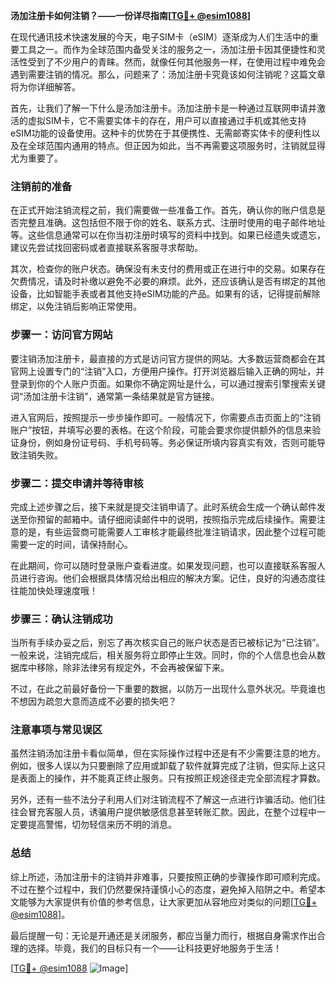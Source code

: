 **汤加注册卡如何注销？——一份详尽指南[[TG💪+ @esim1088](https://t.me/s/esim1088)]**

在现代通讯技术快速发展的今天，电子SIM卡（eSIM）逐渐成为人们生活中的重要工具之一。而作为全球范围内备受关注的服务之一，汤加注册卡因其便捷性和灵活性受到了不少用户的青睐。然而，就像任何其他服务一样，在使用过程中难免会遇到需要注销的情况。那么，问题来了：汤加注册卡究竟该如何注销呢？这篇文章将为你详细解答。

首先，让我们了解一下什么是汤加注册卡。汤加注册卡是一种通过互联网申请并激活的虚拟SIM卡，它不需要实体卡的存在，用户可以直接通过手机或其他支持eSIM功能的设备使用。这种卡的优势在于其便携性、无需邮寄实体卡的便利性以及在全球范围内通用的特点。但正因为如此，当不再需要这项服务时，注销就显得尤为重要了。

### 注销前的准备

在正式开始注销流程之前，我们需要做一些准备工作。首先，确认你的账户信息是否完整且准确。这包括但不限于你的姓名、联系方式、注册时使用的电子邮件地址等。这些信息通常可以在你当初注册时填写的资料中找到。如果已经遗失或遗忘，建议先尝试找回密码或者直接联系客服寻求帮助。

其次，检查你的账户状态。确保没有未支付的费用或正在进行中的交易。如果存在欠费情况，请及时补缴以避免不必要的麻烦。此外，还应该确认是否有绑定的其他设备，比如智能手表或者其他支持eSIM功能的产品。如果有的话，记得提前解除绑定，以免注销后影响正常使用。

### 步骤一：访问官方网站

要注销汤加注册卡，最直接的方式是访问官方提供的网站。大多数运营商都会在其官网上设置专门的“注销”入口，方便用户操作。打开浏览器后输入正确的网址，并登录到你的个人账户页面。如果你不确定网址是什么，可以通过搜索引擎搜索关键词“汤加注册卡注销”，通常第一条结果就是官方链接。

进入官网后，按照提示一步步操作即可。一般情况下，你需要点击页面上的“注销账户”按钮，并填写必要的表格。在这个阶段，可能会要求你提供额外的信息来验证身份，例如身份证号码、手机号码等。务必保证所填内容真实有效，否则可能导致注销失败。

### 步骤二：提交申请并等待审核

完成上述步骤之后，接下来就是提交注销申请了。此时系统会生成一个确认邮件发送至你预留的邮箱中。请仔细阅读邮件中的说明，按照指示完成后续操作。需要注意的是，有些运营商可能需要人工审核才能最终批准注销请求，因此整个过程可能需要一定的时间，请保持耐心。

在此期间，你可以随时登录账户查看进度。如果发现问题，也可以直接联系客服人员进行咨询。他们会根据具体情况给出相应的解决方案。记住，良好的沟通态度往往能加快处理速度哦！

### 步骤三：确认注销成功

当所有手续办妥之后，别忘了再次核实自己的账户状态是否已被标记为“已注销”。一般来说，注销完成后，相关服务将立即停止生效。同时，你的个人信息也会从数据库中移除，除非法律另有规定外，不会再被保留下来。

不过，在此之前最好备份一下重要的数据，以防万一出现什么意外状况。毕竟谁也不想因为疏忽大意而造成不必要的损失吧？

### 注意事项与常见误区

虽然注销汤加注册卡看似简单，但在实际操作过程中还是有不少需要注意的地方。例如，很多人误以为只要删除了应用或卸载了软件就算完成了注销，但实际上这只是表面上的操作，并不能真正终止服务。只有按照正规途径走完全部流程才算数。

另外，还有一些不法分子利用人们对注销流程不了解这一点进行诈骗活动。他们往往会冒充客服人员，诱骗用户提供敏感信息甚至转账汇款。因此，在整个过程中一定要提高警惕，切勿轻信来历不明的消息。

### 总结

综上所述，汤加注册卡的注销并非难事，只要按照正确的步骤操作即可顺利完成。不过在整个过程中，我们仍然要保持谨慎小心的态度，避免掉入陷阱之中。希望本文能够为大家提供有价值的参考信息，让大家更加从容地应对类似的问题[[TG💪+ @esim1088](https://t.me/s/esim1088)]。

最后提醒一句：无论是开通还是关闭服务，都应当量力而行，根据自身需求作出合理的选择。毕竟，我们的目标只有一个——让科技更好地服务于生活！  

[[TG💪+ @esim1088](https://t.me/s/esim1088) ![Image](https://i.postimg.cc/4NQfJmqS/Snipaste-2025-05-13-00-14-12.png)]
